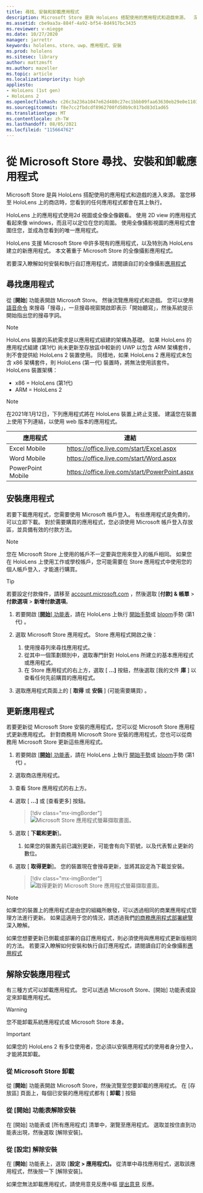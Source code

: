```yaml
---
title: 尋找、安裝和卸載應用程式
description: Microsoft Store 是與 HoloLens 搭配使用的應用程式和遊戲來源。  深入瞭解尋找、安裝及卸載全像攝影應用程式。
ms.assetid: cbe9aa3a-884f-4a92-bf54-8d4917bc3435
ms.reviewer: v-miegge
ms.date: 10/27/2020
manager: jarrettr
keywords: hololens、store、uwp、應用程式、安裝
ms.prod: hololens
ms.sitesec: library
author: mattzmsft
ms.author: mazeller
ms.topic: article
ms.localizationpriority: high
appliesto:
- HoloLens (1st gen)
- HoloLens 2
ms.openlocfilehash: c26c3a236a1047e62d480c27ec1bbb09faa63630eb29e0e1103546842d6a76d3
ms.sourcegitcommit: f8e7cc2fbdcdf8962700fd50b9c017bd83d1ad65
ms.translationtype: MT
ms.contentlocale: zh-TW
ms.lasthandoff: 08/05/2021
ms.locfileid: "115664762"
---
```

# <a name="find-install-and-uninstall-applications-from-the-microsoft-store"></a>從 Microsoft Store 尋找、安裝和卸載應用程式

Microsoft Store 是與 HoloLens 搭配使用的應用程式和遊戲的進入來源。 當您移至 HoloLens 上的商店時，您看到的任何應用程式都會在其上執行。

HoloLens 上的應用程式使用2d 視圖或全像全像觀看。 使用 2D view 的應用程式看起來像 windows，而且可以定位在您的周圍。 使用全像攝影視圖的應用程式會圍住您，並成為您看到的唯一應用程式。

HoloLens 支援 Microsoft Store 中許多現有的應用程式，以及特別為 HoloLens 建立的新應用程式。  本文著重于 Microsoft Store 的全像攝影應用程式。

若要深入瞭解如何安裝和執行自訂應用程式，請閱讀自訂的全像攝影[應用程式](holographic-custom-apps.md)

## <a name="find-apps"></a>尋找應用程式

從 [**開始**] 功能表開啟 Microsoft Store。 然後流覽應用程式和遊戲。 您可以使用 [語音命令](hololens-cortana.md) 來搜尋「搜尋」，一旦搜尋視窗開啟即表示「開始聽寫」，然後系統提示開始指出您的搜尋字詞。

> [!NOTE]
> HoloLens 裝置的系統需求是以應用程式組建的架構為基礎。 如果 HoloLens 的應用程式組建 (第1代) 尚未更新至存放區中較新的 UWP 以包含 ARM 架構套件，則不會提供給 HoloLens 2 裝置使用。 同樣地，如果 HoloLens 2 應用程式未包含 x86 架構套件，則 HoloLens (第一代) 裝置時，將無法使用該套件。 HoloLens 裝置架構：
> - x86 = HoloLens (第1代) 
> - ARM = HoloLens 2

> [!NOTE]
> 在2021年1月12日，下列應用程式將在 HoloLens 裝置上終止支援。 建議您在裝置上使用下列連結，以使用 web 版本的應用程式。

| 應用程式        | 連結                                          |
|------------|-----------------------------------------------|
| Excel Mobile      | https://office.live.com/start/Excel.aspx      |
| Word Mobile       | https://office.live.com/start/Word.aspx       |
| PowerPoint Mobile | https://office.live.com/start/PowerPoint.aspx |

## <a name="install-apps"></a>安裝應用程式

若要下載應用程式，您需要使用 Microsoft 帳戶登入。 有些應用程式是免費的，可以立即下載。 對於需要購買的應用程式，您必須使用 Microsoft 帳戶登入存放區，並具備有效的付款方法。

> [!NOTE]
> 您在 Microsoft Store 上使用的帳戶不一定要與您用來登入的帳戶相同。 如果您在 HoloLens 上使用工作或學校帳戶，您可能需要在 Store 應用程式中使用您的個人帳戶登入，才能進行購買。

> [!TIP]
> 若要設定付款條件，請移至 [account.microsoft.com](https://account.microsoft.com/) ，然後選取 [**付款] & 帳單**  >  **付款選項**  >  **新增付款選項**。

1. 若要開啟 [ [**開始**] 功能表](holographic-home.md)，請在 HoloLens 上執行 [開始手勢](/hololens/hololens2-basic-usage#start-gesture)或 [bloom](hololens1-basic-usage.md)手勢 (第1代) 。

1. 選取 Microsoft Store 應用程式。 Store 應用程式開啟之後：
   1. 使用搜尋列來尋找應用程式。 
   1. 從其中一個策劃類別中，選取專門針對 HoloLens 所建立的基本應用程式或應用程式。
   1. 在 Store 應用程式的右上方，選取 [ **...]** 按鈕，然後選取 [我的文件 **庫** ] 以查看任何先前購買的應用程式。

1. 選取應用程式頁面上的 [ **取得** 或 **安裝** ] (可能需要購買) 。

## <a name="update-apps"></a>更新應用程式

若要更新從 Microsoft Store 安裝的應用程式，您可以從 Microsoft Store 應用程式更新應用程式。 針對商務用 Microsoft Store 安裝的應用程式，您也可以從商務用 Microsoft Store 更新這些應用程式。 

1. 若要開啟 [ [**開始**] 功能表](holographic-home.md)，請在 HoloLens 上執行 [開始手勢](/hololens/hololens2-basic-usage#start-gesture)或 [bloom](hololens1-basic-usage.md)手勢 (第1代) 。

1. 選取商店應用程式。

1. 查看 Store 應用程式的右上方。 

1. 選取 [ **...]** 或 [查看更多] 按鈕。

   > [!div class="mx-imgBorder"]
   > ![Microsoft Store 應用程式螢幕擷取畫面。](images/store-update-1.png)

1. 選取 [ **下載和更新**]。
    1. 如果您的裝置先前已識別更新，可能會有向下箭號，以及代表暫止更新的數位。

1. 選取 [ **取得更新**]。 您的裝置現在會搜尋更新，並將其設定為下載並安裝。 
 
   > [!div class="mx-imgBorder"]
   > ![取得更新的 Microsoft Store 應用程式螢幕擷取畫面。](images/store-update-2.png.jpg)

> [!NOTE]
> 如果您的裝置上的應用程式是由您的組織所散發，可以透過相同的商業應用程式管理方法進行更新。 如果這適用于您的情況，請透過我們[的商務應用程式部署總覽](app-deploy-overview.md)深入瞭解。
>
> 如果您想要更新已側載或部署的自訂應用程式，則必須使用與應用程式更新版相同的方法。 若要深入瞭解如何安裝和執行自訂應用程式，請閱讀自訂的全像攝影[應用程式](holographic-custom-apps.md)

## <a name="uninstall-apps"></a>解除安裝應用程式

有三種方式可以卸載應用程式。 您可以透過 Microsoft Store、[開始] 功能表或設定來卸載應用程式。 

> [!WARNING]
> 您不能卸載系統應用程式或 Microsoft Store 本身。

> [!IMPORTANT]
> 如果您的 HoloLens 2 有多位使用者，您必須以安裝應用程式的使用者身分登入，才能將其卸載。 

### <a name="uninstall-from-the-microsoft-store"></a>從 Microsoft Store 卸載

從 [**開始**] 功能表開啟 Microsoft Store，然後流覽至您要卸載的應用程式。  在 [存放區] 頁面上，每個已安裝的應用程式都有 [ **卸載** ] 按鈕

### <a name="uninstall-from-the-start-menu"></a>從 [開始] 功能表解除安裝

在 [開始] 功能表或 [所有應用程式] 清單中，瀏覽至應用程式。 選取並按住直到功能表出現，然後選取 [解除安裝]。

### <a name="uninstall-from-settings"></a>從 [設定] 解除安裝
在 [**開始**] 功能表上，選取 [**設定 > 應用程式]。** 從清單中尋找應用程式，選取該應用程式，然後按一下 [解除安裝]。

如果您無法卸載應用程式，請使用意見反應中樞 [提出意見](/hololens/hololens-feedback) 反應。
